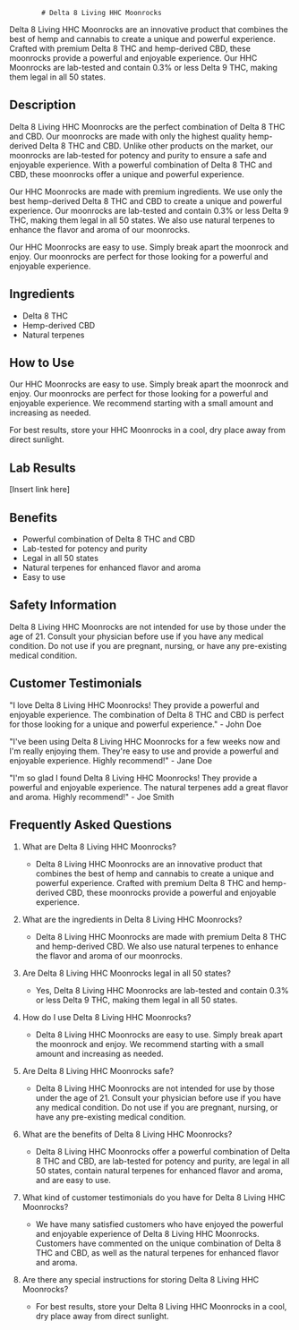 
            # Delta 8 Living HHC Moonrocks
Delta 8 Living HHC Moonrocks are an innovative product that combines the best of hemp and cannabis to create a unique and powerful experience. Crafted with premium Delta 8 THC and hemp-derived CBD, these moonrocks provide a powerful and enjoyable experience. Our HHC Moonrocks are lab-tested and contain 0.3% or less Delta 9 THC, making them legal in all 50 states.

## Description
Delta 8 Living HHC Moonrocks are the perfect combination of Delta 8 THC and CBD. Our moonrocks are made with only the highest quality hemp-derived Delta 8 THC and CBD. Unlike other products on the market, our moonrocks are lab-tested for potency and purity to ensure a safe and enjoyable experience. With a powerful combination of Delta 8 THC and CBD, these moonrocks offer a unique and powerful experience.

Our HHC Moonrocks are made with premium ingredients. We use only the best hemp-derived Delta 8 THC and CBD to create a unique and powerful experience. Our moonrocks are lab-tested and contain 0.3% or less Delta 9 THC, making them legal in all 50 states. We also use natural terpenes to enhance the flavor and aroma of our moonrocks. 

Our HHC Moonrocks are easy to use. Simply break apart the moonrock and enjoy. Our moonrocks are perfect for those looking for a powerful and enjoyable experience.

## Ingredients
- Delta 8 THC
- Hemp-derived CBD
- Natural terpenes

## How to Use
Our HHC Moonrocks are easy to use. Simply break apart the moonrock and enjoy. Our moonrocks are perfect for those looking for a powerful and enjoyable experience. We recommend starting with a small amount and increasing as needed.

For best results, store your HHC Moonrocks in a cool, dry place away from direct sunlight.

## Lab Results
[Insert link here]

## Benefits
- Powerful combination of Delta 8 THC and CBD
- Lab-tested for potency and purity
- Legal in all 50 states
- Natural terpenes for enhanced flavor and aroma
- Easy to use

## Safety Information
Delta 8 Living HHC Moonrocks are not intended for use by those under the age of 21. Consult your physician before use if you have any medical condition. Do not use if you are pregnant, nursing, or have any pre-existing medical condition.

## Customer Testimonials
"I love Delta 8 Living HHC Moonrocks! They provide a powerful and enjoyable experience. The combination of Delta 8 THC and CBD is perfect for those looking for a unique and powerful experience." - John Doe

"I've been using Delta 8 Living HHC Moonrocks for a few weeks now and I'm really enjoying them. They're easy to use and provide a powerful and enjoyable experience. Highly recommend!" - Jane Doe

"I'm so glad I found Delta 8 Living HHC Moonrocks! They provide a powerful and enjoyable experience. The natural terpenes add a great flavor and aroma. Highly recommend!" - Joe Smith

## Frequently Asked Questions
1. What are Delta 8 Living HHC Moonrocks?
    - Delta 8 Living HHC Moonrocks are an innovative product that combines the best of hemp and cannabis to create a unique and powerful experience. Crafted with premium Delta 8 THC and hemp-derived CBD, these moonrocks provide a powerful and enjoyable experience.

2. What are the ingredients in Delta 8 Living HHC Moonrocks?
    - Delta 8 Living HHC Moonrocks are made with premium Delta 8 THC and hemp-derived CBD. We also use natural terpenes to enhance the flavor and aroma of our moonrocks.

3. Are Delta 8 Living HHC Moonrocks legal in all 50 states?
    - Yes, Delta 8 Living HHC Moonrocks are lab-tested and contain 0.3% or less Delta 9 THC, making them legal in all 50 states.

4. How do I use Delta 8 Living HHC Moonrocks?
    - Delta 8 Living HHC Moonrocks are easy to use. Simply break apart the moonrock and enjoy. We recommend starting with a small amount and increasing as needed.

5. Are Delta 8 Living HHC Moonrocks safe?
    - Delta 8 Living HHC Moonrocks are not intended for use by those under the age of 21. Consult your physician before use if you have any medical condition. Do not use if you are pregnant, nursing, or have any pre-existing medical condition.

6. What are the benefits of Delta 8 Living HHC Moonrocks?
    - Delta 8 Living HHC Moonrocks offer a powerful combination of Delta 8 THC and CBD, are lab-tested for potency and purity, are legal in all 50 states, contain natural terpenes for enhanced flavor and aroma, and are easy to use.

7. What kind of customer testimonials do you have for Delta 8 Living HHC Moonrocks?
    - We have many satisfied customers who have enjoyed the powerful and enjoyable experience of Delta 8 Living HHC Moonrocks. Customers have commented on the unique combination of Delta 8 THC and CBD, as well as the natural terpenes for enhanced flavor and aroma.

8. Are there any special instructions for storing Delta 8 Living HHC Moonrocks?
    - For best results, store your Delta 8 Living HHC Moonrocks in a cool, dry place away from direct sunlight.